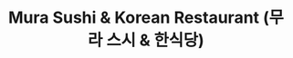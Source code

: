 ---
layout: place
title: "Mura Sushi & Korean Restaurant (무라 스시 & 한식당)"
permalink: /indiana/bloomington/mura-sushi-korean-restaurant.html
stateAbbr: IN
stateName: Indiana
cityName: Bloomington
place_id: ChIJ90QG7XxnbIgRDf-NHIKeOtA
photos:
  - name: >-
      places/ChIJ90QG7XxnbIgRDf-NHIKeOtA/photos/AeeoHcK-EXIm4-2Q9MhQE_nnIy8_RCQV7xjkNIlWoHBaE2su92HBPBzM6iLs-lQT0K5l0q_7KR23fk9QC0NHKX-XR6dktXapTbmy-MAMUHIjnkpz4lTU8VizkT14Xy42vsKxF2ihZSLeu24VMKTvS3FWtNjaTNTry6cGEUBLf5xRp0LO-vpPSUxW1Q0Ax6XVuP4K9jFmvFVYkQ1P7agjKWxna4_cBSI9FddGoStBTDYhiCFb9KzVy2QEHRuj0BipyGFz7enaZT3tTdwwU5zcEPFG2K2U0LB6EvaDbNd9cdDh3ncO7w
    widthPx: 960
    heightPx: 540
    authorAttributions:
      - displayName: Mura Sushi & Korean Restaurant (무라 스시 & 한식당)
        uri: https://maps.google.com/maps/contrib/111649670841983904155
        photoUri: >-
          https://lh3.googleusercontent.com/a-/ALV-UjVH0yB1pyFOxKzgSm_pJUpeWwaVy6qt7DBhPZPPjTxqlVvIcEw=s100-p-k-no-mo
    flagContentUri: >-
      https://www.google.com/local/imagery/report/?cb_client=maps_api_places.places_api&image_key=!1e10!2sAF1QipNNWFtWLTX0zqoOf8Urq5zI6K-2QOpokvG_vXCk&hl=en-US
    googleMapsUri: >-
      https://www.google.com/maps/place//data=!3m4!1e2!3m2!1sAF1QipNNWFtWLTX0zqoOf8Urq5zI6K-2QOpokvG_vXCk!2e10!4m2!3m1!1s0x886c677ced0644f7:0xd03a9e821c8dff0d
  - name: >-
      places/ChIJ90QG7XxnbIgRDf-NHIKeOtA/photos/AeeoHcJmy5ba7W39YKe11HosuhNO_8U9Nvb8upNbvJAS11wRnucN0X6npyg5amE9wfase5FzMfmhYuuHiCQl6W0mMl2txo_7mvBGsB9-1MHP4pspYiHTBBvmtpn6dbFtGPk8u5pY079K5h3oyxC0pRL0Dl6FRZhzKUKGtNtL-jIklhBxJjK9RuHfI0MRR5qMS92EYfH-LWnqkQ8JAPFqWQM0J2flfJELgM72-PLzYtktnQSD63Da1MreBQlkL9raeJ-n2XGdeaYexeb3svXqDKcOViH_17WC4CqTc-pEkAs2sK4NTg
    widthPx: 4000
    heightPx: 3000
    authorAttributions:
      - displayName: Mura Sushi & Korean Restaurant (무라 스시 & 한식당)
        uri: https://maps.google.com/maps/contrib/111649670841983904155
        photoUri: >-
          https://lh3.googleusercontent.com/a-/ALV-UjVH0yB1pyFOxKzgSm_pJUpeWwaVy6qt7DBhPZPPjTxqlVvIcEw=s100-p-k-no-mo
    flagContentUri: >-
      https://www.google.com/local/imagery/report/?cb_client=maps_api_places.places_api&image_key=!1e10!2sAF1QipO0AZIgAQWiAoK4hMd-k7YlrWqResLr6mCKgohk&hl=en-US
    googleMapsUri: >-
      https://www.google.com/maps/place//data=!3m4!1e2!3m2!1sAF1QipO0AZIgAQWiAoK4hMd-k7YlrWqResLr6mCKgohk!2e10!4m2!3m1!1s0x886c677ced0644f7:0xd03a9e821c8dff0d
  - name: >-
      places/ChIJ90QG7XxnbIgRDf-NHIKeOtA/photos/AeeoHcIRjhallrazmK9sgFgrir_n0EmRiR5KzEFWFDQZPOMdEj7dOpzl9Ems2CE5cm3fMbKplZGuu87yKw6LEywQ7KA3UpQ_xxkywGB4BzNdDGrF4u7MJHawv_ExHymsiDlTQr_3uXRTKcL6GmydpqhzdMapyihSRlGupXcpvo4Axbu9vMOkCQlkWFXZUoxFZf79j3fsxV4nVONzJXDfbpMAkxeky9klE18PFO6CudF7ZZqvN6NFWm9JBDV2nFZ7ah3m0QqrneepoIyheAfNW07z764ICy8q-lvxBGX0sre4rYOB1w
    widthPx: 960
    heightPx: 1280
    authorAttributions:
      - displayName: Mura Sushi & Korean Restaurant (무라 스시 & 한식당)
        uri: https://maps.google.com/maps/contrib/111649670841983904155
        photoUri: >-
          https://lh3.googleusercontent.com/a-/ALV-UjVH0yB1pyFOxKzgSm_pJUpeWwaVy6qt7DBhPZPPjTxqlVvIcEw=s100-p-k-no-mo
    flagContentUri: >-
      https://www.google.com/local/imagery/report/?cb_client=maps_api_places.places_api&image_key=!1e10!2sAF1QipM1d9JmAYBKq7niCndSNE-Berxczvgv8ZaQzfvO&hl=en-US
    googleMapsUri: >-
      https://www.google.com/maps/place//data=!3m4!1e2!3m2!1sAF1QipM1d9JmAYBKq7niCndSNE-Berxczvgv8ZaQzfvO!2e10!4m2!3m1!1s0x886c677ced0644f7:0xd03a9e821c8dff0d
  - name: >-
      places/ChIJ90QG7XxnbIgRDf-NHIKeOtA/photos/AeeoHcLaQevQtu4l8Iz8MXGgKCuHfFJO3EPQ7E-X5uLfUktFH7cxKmF_B-tY5P8cqjgqtNxLDOHT__mwDfUIeaXXqdtaZRB43u4gdYRy6fO06WGuzDwToiqtJSIeYEfImkPiN97lV7HQPE9NkwIWVf_KmQd3FafmFnW-ToJ4UgzFReFM66Zvj38-VpkiZtIr-Yr7EJ-A4pZ5K-pW1ScweO4G4Yhwktq1L9IcR5Hvb476HrLKVbZ3Gu4iu6VfJ-qOgeIww1yamM4idelv5vgIvNCce6KVEuXEVyqP1vPgkR3HQsEI-H1hTnzipCaxoyFtBQVBmWLDmrs-Prd1ftdPIEerAzCQXE71I8PJsOAI4K-9rILQnqytn34SOPDJwYk6IbynVJ7Kg7Coli6ZgQKv6zjZg3oHettXyqJQDy2h5YdLZEuMQGmj
    widthPx: 3023
    heightPx: 2564
    authorAttributions:
      - displayName: SY G
        uri: https://maps.google.com/maps/contrib/105174684325902703627
        photoUri: >-
          https://lh3.googleusercontent.com/a/ACg8ocJ3gOIi2s7ZLlu5XNX-r0L6TMrj76sb30iDVLQUCRvxe1nZUA=s100-p-k-no-mo
    flagContentUri: >-
      https://www.google.com/local/imagery/report/?cb_client=maps_api_places.places_api&image_key=!1e10!2sCIHM0ogKEICAgICd44C1mgE&hl=en-US
    googleMapsUri: >-
      https://www.google.com/maps/place//data=!3m4!1e2!3m2!1sCIHM0ogKEICAgICd44C1mgE!2e10!4m2!3m1!1s0x886c677ced0644f7:0xd03a9e821c8dff0d
  - name: >-
      places/ChIJ90QG7XxnbIgRDf-NHIKeOtA/photos/AeeoHcJf0lU82T70sTTD7GmQ7Nw7x9jFao3V6hRPOk1oXvQ-_kv5qzec3X9Wa87L-6mGJQaLjuNBhGABwJm_QxfcGDTCDs74obHWMo9Sx9nTQQvYCz_pMQ8OKggrnBfjFJ2QDCDWyk7gj6lkgWyMiOxxZ_sOi_H2K3GrYxTFgg0AJOuX7-jysXIJ7dueDRAdYn3mSGO5rdqT_m-rn_11SxC1fugwbtGAKGPEXnoUwcQVsGr1dtoxS1NcMrnWbdsNhLRrmMyGImQVjotdA3LY4PA-HUmfsI7-qtxlGqTYxMnspS8a1A
    widthPx: 4000
    heightPx: 3000
    authorAttributions:
      - displayName: Mura Sushi & Korean Restaurant (무라 스시 & 한식당)
        uri: https://maps.google.com/maps/contrib/111649670841983904155
        photoUri: >-
          https://lh3.googleusercontent.com/a-/ALV-UjVH0yB1pyFOxKzgSm_pJUpeWwaVy6qt7DBhPZPPjTxqlVvIcEw=s100-p-k-no-mo
    flagContentUri: >-
      https://www.google.com/local/imagery/report/?cb_client=maps_api_places.places_api&image_key=!1e10!2sAF1QipPLkvS5kMvh2AJgG8R1i_afrQh7yM-eLUEOQWbd&hl=en-US
    googleMapsUri: >-
      https://www.google.com/maps/place//data=!3m4!1e2!3m2!1sAF1QipPLkvS5kMvh2AJgG8R1i_afrQh7yM-eLUEOQWbd!2e10!4m2!3m1!1s0x886c677ced0644f7:0xd03a9e821c8dff0d
  - name: >-
      places/ChIJ90QG7XxnbIgRDf-NHIKeOtA/photos/AeeoHcKBf_0ocJ2vioAy5e_hhVWJbMhTe1_tTwCvelmPn3fO3DdtELlF2cXkvd9c7IUFOWUhIUCbM2IOajyjy-c_nM_9aDKtvbqagPhOdb5FiPZuVEKn6jLIHaqsEbyso8e0a6Axa1xwHTkDZ8oG-NC7PwJzbhbTB3djXUSJsxkytEkEMGlILCa05PC0I_QBKLmv5vRibQvT052NpPNgragzO70r2OLERqTVHBXb-KpVAPhckreEBFPQHUbhAha4o1lhLX99K-ySKKQRzTOJ7yniJpmE5eL4cY5Gs1PeEpqQSsubOw
    widthPx: 1440
    heightPx: 1080
    authorAttributions:
      - displayName: Mura Sushi & Korean Restaurant (무라 스시 & 한식당)
        uri: https://maps.google.com/maps/contrib/111649670841983904155
        photoUri: >-
          https://lh3.googleusercontent.com/a-/ALV-UjVH0yB1pyFOxKzgSm_pJUpeWwaVy6qt7DBhPZPPjTxqlVvIcEw=s100-p-k-no-mo
    flagContentUri: >-
      https://www.google.com/local/imagery/report/?cb_client=maps_api_places.places_api&image_key=!1e10!2sAF1QipPALri9ztK6eQhglRTK7uIjLtVV4hmsIksnfVeN&hl=en-US
    googleMapsUri: >-
      https://www.google.com/maps/place//data=!3m4!1e2!3m2!1sAF1QipPALri9ztK6eQhglRTK7uIjLtVV4hmsIksnfVeN!2e10!4m2!3m1!1s0x886c677ced0644f7:0xd03a9e821c8dff0d
  - name: >-
      places/ChIJ90QG7XxnbIgRDf-NHIKeOtA/photos/AeeoHcKE2PotQBoNlX50nLD1b0e91E_hyI4gn4AKgwV3-8ILhY93W-BoBx6Z2wiPVZgOL6wvM5K4WIEHq1S3uZQNnfjro4-89k0z4uxp72jy4CwD9WhneFlDykv5pfi-n364pC9JXNmC1tjb533S5gSNR6cxvptw-g-4WSKpC6cusvcvQuVOW3_DAJq87JwPN6NpqT32KMsndioOZ-FmLtGGVbdZpzs35xck1fNkwZgqtU5OQTT36kbLroFlRsIkoU3ut8la9I7ATVYoDDDjcInv5KTYU6XLzj1krKMik6CLti-1xBxBLJ6dvRLugsSaYH844yy-C8080kWXK7YmcFz-R-HQs1uk7vNThcuKPmiADXZLA3KYaMU8LCTQXO46ZgJX6R1ca11JNqzlgJNmAfGp8EQ9_tZRprOUG-r11wKv7WsmGnHk
    widthPx: 4624
    heightPx: 3472
    authorAttributions:
      - displayName: Walos Tsai
        uri: https://maps.google.com/maps/contrib/104336050782947152571
        photoUri: >-
          https://lh3.googleusercontent.com/a/ACg8ocJvZnJGjS7bIforkW5yEoGfZTTAvCuP_4UuUPigtwp3S2aRKQ=s100-p-k-no-mo
    flagContentUri: >-
      https://www.google.com/local/imagery/report/?cb_client=maps_api_places.places_api&image_key=!1e10!2sCIHM0ogKEICAgMCAyMGwiwE&hl=en-US
    googleMapsUri: >-
      https://www.google.com/maps/place//data=!3m4!1e2!3m2!1sCIHM0ogKEICAgMCAyMGwiwE!2e10!4m2!3m1!1s0x886c677ced0644f7:0xd03a9e821c8dff0d
  - name: >-
      places/ChIJ90QG7XxnbIgRDf-NHIKeOtA/photos/AeeoHcJVp0w-cTtnbm2YV6cIQmrEJNdfe3g8BC8-m4jiRnNWLzFZlL7DecRnmPZDfbfqAtIOtFPRcvDVHkGoYpRUZoJX_DWBaLJl7E5uzgyiq_Fm279JUQTDRODLxelHdcJmaDJ9YFcMVmtrFK_HNVhEMdahXACCXRgQmEcCAKzbTMVpr1QTt7VRJbjgy1WmXQbdWL3V5_vi0coGk38J5oy3COuXDT4ivymD6zfWRSJsd_8Q14WC4qT8_wrC4jDQOEfTl5oaaQVLWFvE-CzY4N89jX3866O_23WjSD2VmpishCNf1hAYfLk85JxVuqFRAxQFGW0OVL2Vfaw9E0v9Y3tcL7_icy1t7MlH0ZGXuqgUxKgBntGntMBLGOh_G_dWwfynr3Je9dvlrHieFmlDkQVCy5kxkLJYDuP7k5VDD4_sq5J5XAo
    widthPx: 3024
    heightPx: 4032
    authorAttributions:
      - displayName: J YY
        uri: https://maps.google.com/maps/contrib/100494806111706565832
        photoUri: >-
          https://lh3.googleusercontent.com/a-/ALV-UjVuGn5wE9Ch2SYrnitniPfZ4ZZxfxqyiW4hfS3_KQHqx0JMMyY=s100-p-k-no-mo
    flagContentUri: >-
      https://www.google.com/local/imagery/report/?cb_client=maps_api_places.places_api&image_key=!1e10!2sCIHM0ogKEICAgIC15eKInwE&hl=en-US
    googleMapsUri: >-
      https://www.google.com/maps/place//data=!3m4!1e2!3m2!1sCIHM0ogKEICAgIC15eKInwE!2e10!4m2!3m1!1s0x886c677ced0644f7:0xd03a9e821c8dff0d
  - name: >-
      places/ChIJ90QG7XxnbIgRDf-NHIKeOtA/photos/AeeoHcIMOcUTie--7Abt3L-uzbysevSJlEu2ov4QRuHsuki_P2Qx-f_c4ZMcGn--HhbugbssLfadrE0x2oX7TeshwCKRmKBO3wg5Qz34iF4vCw-E7zDHadCxih1ig50yCPpqX7mG_RUeCOOiMXxE9-T0-_0htdVWPuVEBl_xa_M8X8-bCbW7iPcSLQAXofKGTgTHKl-Y3fjdrB6N3UQmkt7-S6znF4uWlgEVPktAojEBgNIvbwVo0NixXqyAJLLQTQ5SUDyrCMB6bJlUJ1vothGXaadSoOID0vI8GeSZ82MLtERBhQPGGJnotHb6AywUnj2Mf7iVGOOqyw02LiilDSR1RcY_FXxULDN8C2dtDN9T5sd-rzYvKD4oh_JaCF_EhrNq9oyCyXG7v_aj5YB6Nudupr1SNyaSwWIPWgnOIK1mnIkcZA
    widthPx: 4032
    heightPx: 3024
    authorAttributions:
      - displayName: Dana Sullivan
        uri: https://maps.google.com/maps/contrib/100301382381587630782
        photoUri: >-
          https://lh3.googleusercontent.com/a-/ALV-UjWQIw-0oOUNgoyniYugTscGkgpKJS8tpx4V0tAajn3ZGkNIfqEk=s100-p-k-no-mo
    flagContentUri: >-
      https://www.google.com/local/imagery/report/?cb_client=maps_api_places.places_api&image_key=!1e10!2sCIHM0ogKEICAgMDA_vfuKw&hl=en-US
    googleMapsUri: >-
      https://www.google.com/maps/place//data=!3m4!1e2!3m2!1sCIHM0ogKEICAgMDA_vfuKw!2e10!4m2!3m1!1s0x886c677ced0644f7:0xd03a9e821c8dff0d
  - name: >-
      places/ChIJ90QG7XxnbIgRDf-NHIKeOtA/photos/AeeoHcLOy1Ad6CWPtq0_R59_vFK5CSBVnwFPKF8TcXxoIDF67Vc996ZJgUnovwSyW_NkCfidYVd-sk9AZ-j6a-NQsw8SMODwm0H2aWiVjOI7DMMju3rsEEkfcNB9GcIRUauV9ByeOTbk1_DjcK5roFChUF00Ln_8FSwPWCth-MvGDax6AHom2iF1_dW33sHQpX1Mk9PGcryuMp-ejdeDP_SJ8lnrOhK8F_BWNQQ_fHhZXNtqvE671CCaBG4lNB1gYs0ujD6AXR8FHLEq9xEEntShLzDuqPrvYdj58koY8DHRbJ_oGQ
    widthPx: 1280
    heightPx: 960
    authorAttributions:
      - displayName: Mura Sushi & Korean Restaurant (무라 스시 & 한식당)
        uri: https://maps.google.com/maps/contrib/111649670841983904155
        photoUri: >-
          https://lh3.googleusercontent.com/a-/ALV-UjVH0yB1pyFOxKzgSm_pJUpeWwaVy6qt7DBhPZPPjTxqlVvIcEw=s100-p-k-no-mo
    flagContentUri: >-
      https://www.google.com/local/imagery/report/?cb_client=maps_api_places.places_api&image_key=!1e10!2sAF1QipPL11uPmTWILBAk2oaFOYepqS3uLujHyVv8ndvE&hl=en-US
    googleMapsUri: >-
      https://www.google.com/maps/place//data=!3m4!1e2!3m2!1sAF1QipPL11uPmTWILBAk2oaFOYepqS3uLujHyVv8ndvE!2e10!4m2!3m1!1s0x886c677ced0644f7:0xd03a9e821c8dff0d
address: 1793 E 10th St, Bloomington, IN 47408, USA
street: 1793 E 10th St
city: Bloomington
state: IN
zip: '47408'
country: USA
neighborhood: null
latitude: '39.171974'
longitude: '-86.511467'
accessibility_options:
  wheelchairAccessibleParking: true
  wheelchairAccessibleEntrance: true
  wheelchairAccessibleRestroom: true
  wheelchairAccessibleSeating: true
business_status: OPERATIONAL
name: Mura Sushi & Korean Restaurant (무라 스시 & 한식당)
google_maps_links:
  directionsUri: >-
    https://www.google.com/maps/dir//''/data=!4m7!4m6!1m1!4e2!1m2!1m1!1s0x886c677ced0644f7:0xd03a9e821c8dff0d!3e0
  placeUri: https://maps.google.com/?cid=15004479390200233741
  writeAReviewUri: >-
    https://www.google.com/maps/place//data=!4m3!3m2!1s0x886c677ced0644f7:0xd03a9e821c8dff0d!12e1
  reviewsUri: >-
    https://www.google.com/maps/place//data=!4m4!3m3!1s0x886c677ced0644f7:0xd03a9e821c8dff0d!9m1!1b1
  photosUri: >-
    https://www.google.com/maps/place//data=!4m3!3m2!1s0x886c677ced0644f7:0xd03a9e821c8dff0d!10e5
primary_type: Korean Restaurant
opening_hours:
  regular: null
  current: null
secondary_opening_hours:
  regular:
    weekdayDescriptions: null
    type: null
  current:
    weekdayDescriptions: null
    type: null
phone: null
price_level: null
price_range: null
rating: null
rating_count: 0
website: null
description: null
reviews: null
parking_options: null
payment_options: null
allow_dogs: null
curbside_pickup: null
delivery: null
dine_in: null
good_for_children: null
good_for_groups: null
good_for_sports: null
live_music: null
menu_for_children: null
outdoor_seating: null
reservable: null
restroom: null
serves_beer: null
serves_breakfast: null
serves_brunch: null
serves_cocktails: null
serves_coffee: null
serves_dinner: null
serves_dessert: null
serves_lunch: null
serves_vegetarian_food: null
serves_wine: null
takeout: null
slug: Mura-Sushi-and-Korean-Restaurant-and

---